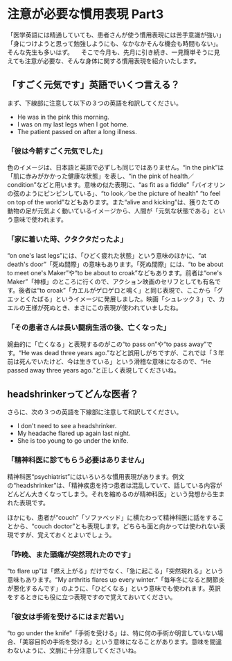 # 注意が必要な慣用表現 Part3

「医学英語には精通していても、患者さんが使う慣用表現には苦手意識が強い」「身につけようと思って勉強しようにも、なかなかそんな機会も時間もない」。そんな先生も多いはず。 　そこで今月も、先月に引き続き、一見簡単そうに見えても注意が必要な、そんな身体に関する慣用表現を紹介いたします。

## 「すごく元気です」英語でいくつ言える？

まず、下線部に注意して以下の３つの英語を和訳してください。

- He was in the pink this morning.
- I was on my last legs when I got home.
- The patient passed on after a long illness.

### 「彼は今朝すごく元気でした」

色のイメージは、日本語と英語で必ずしも同じではありません。“in the pink”は「肌に赤みがかかった健康な状態」を表し、“in the pink of health／condition”などと用います。意味の似た表現に、“as fit as a fiddle”「バイオリンの弦のようにピンピンしている」、“to look／be the picture of health” “to feel on top of the world”などもあります。また“alive and kicking”は、獲りたての動物の足が元気よく動いているイメージから、人間が「元気な状態である」という意味で使われます。

### 「家に着いた時、クタクタだったよ」

“on one's last legs”には、「ひどく疲れた状態」という意味のほかに、“at death's door”「死ぬ間際」の意味もあります。「死ぬ間際」には、“to be about to meet one's Maker”や“to be about to croak”などもあります。前者は“one's Maker”「神様」のところに行くので、アクション映画のセリフとしても有名です。後者は“to croak”「カエルがゲロゲロと鳴く」と同じ表現で、ここから「グエッとくたばる」というイメージに発展しました。映画「シュレック３」で、カエルの王様が死ぬとき、まさにこの表現が使われていましたね。

### 「その患者さんは長い闘病生活の後、亡くなった」

婉曲的に「亡くなる」と表現するのがこの“to pass on”や“to pass away”です。“He was dead three years ago.”などと誤用しがちですが、これでは「３年前は死んでいたけど、今は生きている」という滑稽な意味になるので、“He passed away three years ago.”と正しく表現してくださいね。

## headshrinkerってどんな医者？

さらに、次の３つの英語を下線部に注意して和訳してください。

- I don't need to see a headshrinker.
- My headache flared up again last night.
- She is too young to go under the knife.

### 「精神科医に診てもらう必要はありません」

精神科医“psychiatrist”にはいろいろな慣用表現があります。例文の“headshrinker”は、「精神疾患を持つ患者は混乱していて、話している内容がどんどん大きくなってしまう。それを縮めるのが精神科医」という発想から生まれた表現です。

ほかにも、患者が“couch”「ソファベッド」に横たわって精神科医に話をすることから、“couch doctor”とも表現します。どちらも面と向かっては使われない表現ですが、覚えておくとよいでしょう。

### 「昨晩、また頭痛が突然現れたのです」

“to flare up”は「燃え上がる」だけでなく、「急に起こる」「突然現れる」という意味もあります。“My arthritis flares up every winter.”「毎年冬になると関節炎が悪化するんです」のように、「ひどくなる」という意味でも使われます。英訳をするときにも役に立つ表現ですので覚えておいてください。

### 「彼女は手術を受けるにはまだ若い」

“to go under the knife”「手術を受ける」は、特に何の手術か明言していない場合、「美容目的の手術を受ける」という意味になることがあります。意味を間違わないように、文脈に十分注意してくださいね。
